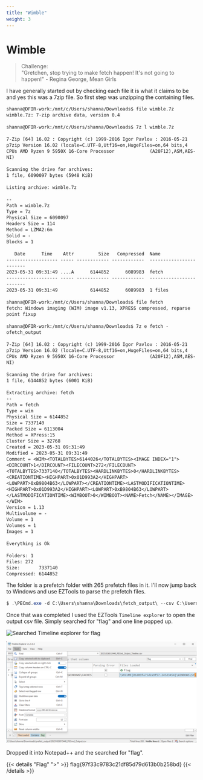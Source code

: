 ```yaml
---
title: "Wimble"
weight: 3
---
```

# Wimble

> Challenge:  
> "Gretchen, stop trying to make fetch happen! It's not going to happen!" - Regina George, Mean Girls

I have generally started out by checking each file it is what it claims to be and yes this was a 7zip file. So first step was unzipping the containing files.

   ```shell
   shanna@DFIR-work:/mnt/c/Users/shanna/Downloads$ file wimble.7z
   wimble.7z: 7-zip archive data, version 0.4

   shanna@DFIR-work:/mnt/c/Users/shanna/Downloads$ 7z l wimble.7z

   7-Zip [64] 16.02 : Copyright (c) 1999-2016 Igor Pavlov : 2016-05-21
   p7zip Version 16.02 (locale=C.UTF-8,Utf16=on,HugeFiles=on,64 bits,4 CPUs AMD Ryzen 9 5950X 16-Core Processor             (A20F12),ASM,AES-NI)

   Scanning the drive for archives:
   1 file, 6090097 bytes (5948 KiB)

   Listing archive: wimble.7z

   --
   Path = wimble.7z
   Type = 7z
   Physical Size = 6090097
   Headers Size = 114
   Method = LZMA2:6m
   Solid = -
   Blocks = 1

      Date      Time    Attr         Size   Compressed  Name
   ------------------- ----- ------------ ------------  ------------------------
   2023-05-31 09:31:49 ....A      6144852      6089983  fetch
   ------------------- ----- ------------ ------------  ------------------------
   2023-05-31 09:31:49            6144852      6089983  1 files

   shanna@DFIR-work:/mnt/c/Users/shanna/Downloads$ file fetch
   fetch: Windows imaging (WIM) image v1.13, XPRESS compressed, reparse point fixup

   shanna@DFIR-work:/mnt/c/Users/shanna/Downloads$ 7z e fetch -ofetch_output

   7-Zip [64] 16.02 : Copyright (c) 1999-2016 Igor Pavlov : 2016-05-21
   p7zip Version 16.02 (locale=C.UTF-8,Utf16=on,HugeFiles=on,64 bits,4 CPUs AMD Ryzen 9 5950X 16-Core Processor             (A20F12),ASM,AES-NI)

   Scanning the drive for archives:
   1 file, 6144852 bytes (6001 KiB)

   Extracting archive: fetch
   --
   Path = fetch
   Type = wim
   Physical Size = 6144852
   Size = 7337140
   Packed Size = 6113004
   Method = XPress:15
   Cluster Size = 32768
   Created = 2023-05-31 09:31:49
   Modified = 2023-05-31 09:31:49
   Comment = <WIM><TOTALBYTES>6144026</TOTALBYTES><IMAGE INDEX="1"><DIRCOUNT>1</DIRCOUNT><FILECOUNT>272</FILECOUNT><TOTALBYTES>7337140</TOTALBYTES><HARDLINKBYTES>0</HARDLINKBYTES><CREATIONTIME><HIGHPART>0x01D993A2</HIGHPART><LOWPART>0xB9804B63</LOWPART></CREATIONTIME><LASTMODIFICATIONTIME><HIGHPART>0x01D993A2</HIGHPART><LOWPART>0xB9804B63</LOWPART></LASTMODIFICATIONTIME><WIMBOOT>0</WIMBOOT><NAME>Fetch</NAME></IMAGE></WIM>
   Version = 1.13
   Multivolume = -
   Volume = 1
   Volumes = 1
   Images = 1

   Everything is Ok

   Folders: 1
   Files: 272
   Size:       7337140
   Compressed: 6144852

   ```

The folder is a prefetch folder with 265 prefetch files in it. I'll now jump back to Windows and use EZTools to parse the prefetch files.

   ```Powershell
   $ .\PECmd.exe -d C:\Users\shanna\Downloads\fetch_output\ --csv C:\Users\shanna\Downloads\prefetch_output\
   ```

Once that was completed I used the EZTools `Timeline explorer` to open the output csv file. Simply searched for "flag" and one line popped up.

![Searched Timeline explorer for flag](../../images/wimble_1.png)

![Copied the text from the "Files Loaded" column](../images/wimble_2.png)

Dropped it into Notepad++ and the searched for "flag".

{{< details "Flag" ">" >}}
flag{97f33c9783c21df85d79d613b0b258bd}
{{< /details >}}


